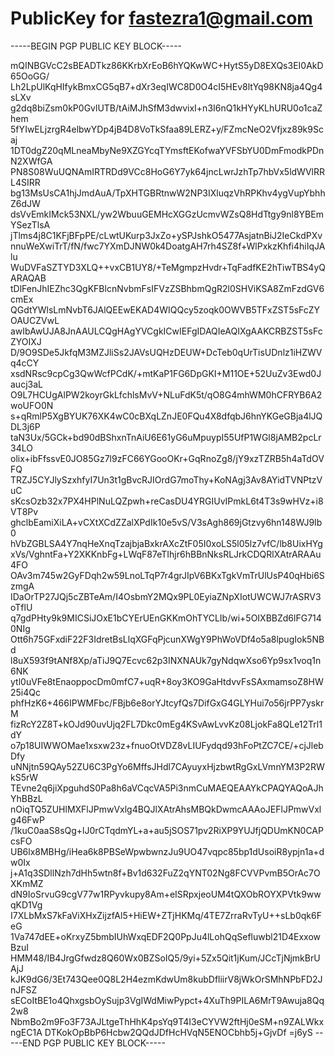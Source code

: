 # PublicKey for fastezra1@gmail.com

-----BEGIN PGP PUBLIC KEY BLOCK-----

mQINBGVcC2sBEADTkz86KKrbXrEoB6hYQKwWC+HytS5yD8EXQs3EI0AkD65OoGG/
Lh2LpUlKqHIfykBmxCG5qB7+dXr3eqIWC8D0O4cI5HEv8ltYq98KN8ja4Qg4sLXv
g2dq8biZsm0kP0GvlUTB/tAiMJhSfM3dwvixI+n3I6nQ1kHYyKLhURU0o1caZhem
5fYIwELjzrgR4elbwYDp4jB4D8VoTkSfaa89LERZ+y/FZmcNeO2Vfjxz89k9Scaj
1DT0dgZ20qMLneaMbyNe9XZGYcqTYmsftEKofwaYVFSbYU0DmFmodkPDnN2XWfGA
PN8S08WuUQNAmIRTRDd9VCc8HoG6Y7yk64jncLwrJzhTp7hbVx5ldWVlRRL4SIRR
bg13MsUsCA1hjJmdAuA/TpXHTGBRtnwW2NP3IXluqzVhRPKhv4ygVupYbhhZ6dJW
dsVvEmkIMck53NXL/yw2WbuuGEMHcXGGzUcmvWZsQ8HdTtgy9nl8YBEmYSezTlsA
jTlms4j8C1KFjBFpPE/cLwtUKurp3JxZo+ySPJshkO5477AsjatnBiJ2IeCkdPXv
nnuWeXwiTrT/fN/fwc7YXmDJNW0k4DoatgAH7rh4SZ8f+WlPxkzKhfi4hiIqJAlu
WuDVFaSZTYD3XLQ++vxCB1UY8/+TeMgmpzHvdr+TqFadfKE2hTiwTBS4yQARAQAB
tDlFenJhIEZhc3QgKFBlcnNvbmFsIFVzZSBhbmQgR2l0SHViKSA8ZmFzdGV6cmEx
QGdtYWlsLmNvbT6JAlQEEwEKAD4WIQQcy5zoqk0OWVB5TFxZST5sFcZYOAUCZVwL
awIbAwUJA8JnAAULCQgHAgYVCgkICwIEFgIDAQIeAQIXgAAKCRBZST5sFcZYOIXJ
D/9O9SDe5JkfqM3MZJliSs2JAVsUQHzDEUW+DcTeb0qUrTisUDnlz1iHZWVq4cCY
xsdNRsc9cpCg3QwWcfPCdK/+mtKaP1FG6DpGKI+M11OE+52UuZv3Ewd0Jaucj3aL
O9L7HCUgAlPW2koyrGkLfchlsMvV+NLuFdK5t/qO8G4mhWM0hCFRYB6A2woUFO0N
s+qRmlP5XgBYUK76XK4wC0cBXqLZnJE0FQu4X8dfqbJ6hnYKGeGBja4lJQDL3j6P
taN3Ux/5GCk+bd90dBShxnTnAiU6E61yG6uMpuypI55UfP1WGl8jAMB2pcLr34LO
olix+ibFfssvE0JO85Gz7l9zFC66YGooOKr+GqRnoZg8/jY9xzTZRB5h4aTdOVFQ
TRZJ5CYJlySzxhfyI7Un3t1gBvcRJIOrdG7moThy+KoNAgj3Av8AYidTVNPtzVuC
sKcsOzb32x7PX4HPlNuLQZpwh+reCasDU4YRGIUvIPmkL6t4T3s9wHVz+i8VT8Pv
ghclbEamiXiLA+vCXtXCdZZalXPdIk10e5vS/V3sAgh869jGtzvy6hn148WJ9Ib0
hVbZGBLSA4Y7nqHeXnqTzajbjaBxkrAXcZtF05I0xoLS5l05lz7vfC/lb8UixHYg
xVs/VghntFa+Y2XKKnbFg+LWqF87eTIhjr6hBBnNksRLJrkCDQRlXAtrARAAu4FO
OAv3m745w2GyFDqh2w59LnoLTqP7r4grJIpV6BKxTgkVmTrUlUsP40qHbi6SzmgA
IDaOrTP27JQj5cZBTeAm/I4OsbmY2MQx9PL0EyiaZNpXIotUWCWJ7rASRV3oTflU
q7gdPHty9k9MICSiJOxE1bCYErUEnGKKmOhTYCLIb/wi+5OIXBBZd6lFG7140NIg
Ott6h75GFxdiF22F3IdretBsLlqXGFqPjcunXWgY9PhWoVDf4o5a8lpugIok5NBd
l8uX593f9tANf8Xp/aTiJ9Q7Ecvc62p3INXNAUk7gyNdqwXso6Yp9sx1voq1n6NK
ytl0uVFe8tEnaoppocDm0mfC7+uqR+8oy3KO9GaHtdvvFsSAxmamsoZ8HW25i4Qc
phfHzK6+466IPWMFbc/FBjb6e8orYJtcyfQs7DifGxG4GLYHui7o56jrPP7yskrM
fizRcY2Z8T+kOJd90uvUjq2FL7Dkc0mEg4KSvAwLvvKz08LjokFa8QLe12Trl1dY
o7p18UIWWOMae1xsxw23z+fnuoOtVDZ8vLIUFydqd93hFoPtZC7CE/+cjJlebDfy
uNNjtn59QAy52ZU6C3PgYo6MffsJHdl7CAyuyxHjzbwtRgGxLVmnYM3P2RWkS5rW
TEvne2q6jiXpguhdS0Pa8h6aVCqcVA5Pi3nmCuMAEQEAAYkCPAQYAQoAJhYhBBzL
nOiqTQ5ZUHlMXFlJPmwVxlg4BQJlXAtrAhsMBQkDwmcAAAoJEFlJPmwVxlg46FwP
/1kuC0aaS8sQg+lJ0rCTqdmYL+a+au5jSOS71pv2RiXP9YUJfjQDUmKN0CAPcsFO
UB6lx8MBHg/iHea6k8PBSeWpwbwnzJu9UO47vqpc85bp1dUsoiR8ypjn1a+dw0Ix
j+A1q3SDllNzh7dHh5wtn8f+Bv1d632FuZ2qYNT02Ng8FCVVPvmB5OrAc7OXKmMZ
dN9IoSrvuG9cgV77w1RPyvkupy8Am+eISRpxjeoUM4tQXObROYXPVtk9wwqKD1Vg
I7XLbMxS7kFaViXHxZijzfAl5+HiEW+ZTjHKMq/4TE7ZrraRvTyU++sLb0qk6FeG
1Va747dEE+oKrxyZ5bmbIUhWxqEDF2Q0PpJu4lLohQqSefluwbl21D4ExxowBzuI
HMM48/IB4JrgGfwdz8Q60Wx0BZSoIQ5/9yi+5Zx5Qit1jKum/JCcTjNjmkBrUAjJ
kJK9dG6/3Et743Qee0Q8L2H4ezmKdwUm8kubDfliirV8jWkOrSMhNPbFD2JnJFSZ
sECoItBE1o4QhxgsbOySujp3VgIWdMiwPypct+4XuTh9PILA6MrT9Awuja8Qq2w8
NbmBo2m9Fo3F73AJLtgeThHhK4psYq9T4I3eCYVW2ftHj0eSM+n9ZALWkxngEC1A
DTKokOpBbP6Hcbw2QQdJDfHcHVqN5ENOCbhb5j+GjvDf
=j6yS
-----END PGP PUBLIC KEY BLOCK-----
